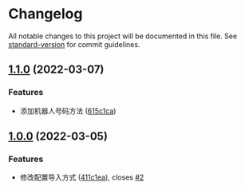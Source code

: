 # Changelog

All notable changes to this project will be documented in this file. See [standard-version](https://github.com/conventional-changelog/standard-version) for commit guidelines.

## [1.1.0](https://github.com/Mario34/mp-ci/compare/v1.0.0...v1.1.0) (2022-03-07)


### Features

* 添加机器人号码方法 ([615c1ca](https://github.com/Mario34/mp-ci/commit/615c1ca659212f36f5bbf05d5882c038b3c835bb))

## [1.0.0](https://github.com/Mario34/mp-ci/compare/v0.0.5...v1.0.0) (2022-03-05)


### Features

* 修改配置导入方式 ([411c1ea](https://github.com/Mario34/mp-ci/commit/411c1eadd20c5555a57ed581835d664f4123e795)), closes [#2](https://github.com/Mario34/mp-ci/issues/2)
